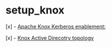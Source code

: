 # setup_knox

[x] - [Apache Knox Kerberos enablement:](https://github.com/bhagadepravin/setup_knox/blob/main/setup_knox_kerberos.md)

[x] - [Knox Active Direcotry topology](https://github.com/bhagadepravin/setup_knox/blob/main/ad-topology.xml)
